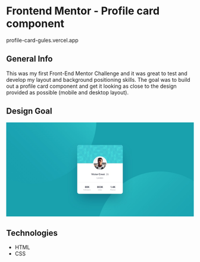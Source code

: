 # Frontend Mentor - Profile card component
profile-card-gules.vercel.app

## General Info
This was my first Front-End Mentor Challenge and it was great to test and develop my layout and background positioning skills. The goal was to build out a profile card component and get it looking as close to the design provided as possible (mobile and desktop layout).

## Design Goal
<img src="./styles/design/desktop-design.jpg" width="600"/>

## Technologies
* HTML
* CSS


